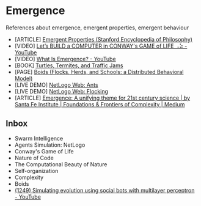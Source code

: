 # Emergence
References about emergence, emergent properties, emergent behaviour

* [ARTICLE] [Emergent Properties (Stanford Encyclopedia of Philosophy)](https://plato.stanford.edu/entries/properties-emergent/)
* [VIDEO] [Let’s BUILD a COMPUTER in CONWAY's GAME of LIFE ⠠⠵ - YouTube](https://www.youtube.com/watch?v=Kk2MH9O4pXY)
* [VIDEO] [What Is Emergence? - YouTube](https://www.youtube.com/watch?v=TlysTnxF_6c)
* [BOOK] [Turtles, Termites, and Traffic Jams](https://mitpress.mit.edu/9780262680936/turtles-termites-and-traffic-jams/)
* [PAGE] [Boids (Flocks, Herds, and Schools: a Distributed Behavioral Model)](http://www.red3d.com/cwr/boids/)
* [LIVE DEMO] [NetLogo Web: Ants](http://www.netlogoweb.org/launch#http://www.netlogoweb.org/assets/modelslib/Sample%20Models/Biology/Ants.nlogo)
* [LIVE DEMO] [NetLogo Web: Flocking](http://www.netlogoweb.org/launch#http://www.netlogoweb.org/assets/modelslib/Sample%20Models/Biology/Flocking.nlogo)
* [ARTICLE] [Emergence: A unifying theme for 21st century science | by Santa Fe Institute | Foundations & Frontiers of Complexity | Medium](https://medium.com/sfi-30-foundations-frontiers/emergence-a-unifying-theme-for-21st-century-science-4324ac0f951e) 

## Inbox

* Swarm Intelligence
* Agents Simulation: NetLogo
* Conway's Game of Life
* Nature of Code
* The Computational Beauty of Nature
* Self-organization
* Complexity
* Boids
* [(1249) Simulating evolution using social bots with multilayer perceptron - YouTube](https://www.youtube.com/watch?v=GvEywP8t12I&list=PLtRlzr3FnnND8MPabBticRQVaZi1v9XoH) 
